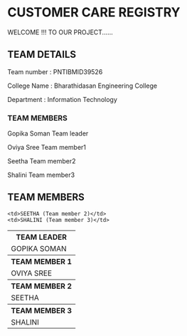 # CUSTOMER CARE REGISTRY

WELCOME !!! TO OUR PROJECT......


## TEAM DETAILS

Team number    :    PNTIBMID39526

College Name   :    Bharathidasan Engineering College

Department     :    Information Technology


### TEAM MEMBERS

Gopika Soman  Team leader

Oviya Sree    Team member1

Seetha        Team member2

Shalini       Team member3

<!DOCTYPE html>
<html>
<head>
</head>
<body>

<h2>TEAM MEMBERS</h2>

<table>
  <tr>
    <th>TEAM LEADER</th>
    </tr>
  <tr>
    <td>GOPIKA SOMAN </td>
    </tr>
  <tr>
    <th>TEAM MEMBER 1 </th>
  </tr>
  <tr>
   <td>OVIYA SREE </td>
    </tr>
  <tr>
    <th>TEAM MEMBER 2</th>
    </tr>
  <tr>
    <td>SEETHA</td>
    </tr>
  <tr>
    <th>TEAM MEMBER 3 </th>
    </tr>
  <tr>
    <td>SHALINI</td>
    </tr>
    
    <td>SEETHA (Team member 2)</td>
    <td>SHALINI (Team member 3)</td>
  </tr>
  <tr>
    
</table>

</body>
</html>



